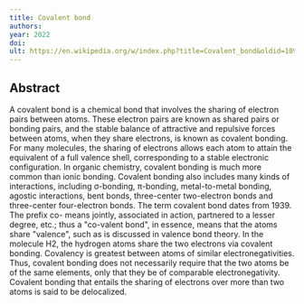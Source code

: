 ```yaml
---
title: Covalent bond
authors: 
year: 2022
doi: 
ult: https://en.wikipedia.org/w/index.php?title=Covalent_bond&oldid=1092196102
---
```

## Abstract
A covalent bond is a chemical bond that involves the sharing of electron pairs between atoms. These electron pairs are known as shared pairs or bonding pairs, and the stable balance of attractive and repulsive forces between atoms, when they share electrons, is known as covalent bonding. For many molecules, the sharing of electrons allows each atom to attain the equivalent of a full valence shell, corresponding to a stable electronic configuration. In organic chemistry, covalent bonding is much more common than ionic bonding.
Covalent bonding also includes many kinds of interactions, including σ-bonding, π-bonding, metal-to-metal bonding, agostic interactions, bent bonds, three-center two-electron bonds and three-center four-electron bonds. The term covalent bond dates from 1939. The prefix co- means jointly, associated in action, partnered to a lesser degree,  etc.; thus a "co-valent bond", in essence, means that the atoms share "valence", such as is discussed in valence bond theory.
In the molecule H2, the hydrogen atoms share the two electrons via covalent bonding. Covalency is greatest between atoms of similar electronegativities. Thus, covalent bonding does not necessarily require that the two atoms be of the same elements, only that they be of comparable electronegativity. Covalent bonding that entails the sharing of electrons over more than two atoms is said to be delocalized.
